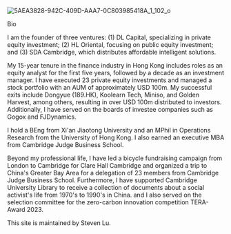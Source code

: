 ![5AEA3828-942C-409D-AAA7-0C803985418A_1_102_o](https://github.com/user-attachments/assets/893087c5-b549-42f4-8c6d-ecafd67096a9)

Bio

I am the founder of three ventures: (1) DL Capital, specializing in private equity investment; (2) HL Oriental, focusing on public equity investment; and (3) SDA Cambridge, which distributes affordable intelligent solutions.

My 15-year tenure in the finance industry in Hong Kong includes roles as an equity analyst for the first five years, followed by a decade as an investment manager. I have executed 23 private equity investments and managed a stock portfolio with an AUM of approximately USD 100m. My successful exits include Dongyue (189.HK), Koolearn Tech, Miniso, and Golden Harvest, among others, resulting in over USD 100m distributed to investors. Additionally, I have served on the boards of investee companies such as Gogox and FJDynamics.

I hold a BEng from Xi'an Jiaotong University and an MPhil in Operations Research from the University of Hong Kong. I also earned an executive MBA from Cambridge Judge Business School.

Beyond my professional life, I have led a bicycle fundraising campaign from London to Cambridge for Clare Hall Cambridge and organized a trip to China's Greater Bay Area for a delegation of 23 members from Cambridge Judge Business School. Furthermore, I have supported Cambridge University Library to receive a collection of documents about a social activist's life from 1970's to 1990's in China. and I also served on the selection committee for the zero-carbon innovation competition TERA-Award 2023.

This site is maintained by Steven Lu.

